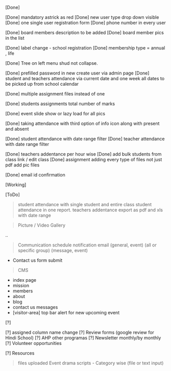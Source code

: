 [Done]

[Done] mandatory astrick as red
[Done] new user type drop down visible
[Done] one single user registration form
[Done] phone number in every user

[Done] board members description to be added
[Done] board member pics in the list

[Done] label change - school registration
[Done] membership type = annual , life 

[Done] Tree on left menu shud not collapse.

[Done] prefilled password in new create user via admin page
[Done] student and teachers attendance via current date and one week all dates to be picked up from school calendar

[Done] multiple assignment files instead of one

[Done] students assignments total number of marks

[Done] event slide show or lazy load for all pics

[Done] taking attendance with third option of info icon along with present and absent

[Done] student attendance with date range filter
[Done] teacher attendance with date range filter

[Done] teachers addentance per hour wise
[Done] add bulk students from class link / edit class
[Done] assignment adding every type of files not just pdf add pic files

[Done] email id confirmation

[Working]

[ToDo]

> student attendance with single student and entire class student attendance in one report.
> teachers addentance export as pdf and xls  with date range

> Picture / Video Gallery 

..

> Communication
> schedule notification email (general, event) (all or specific group) (message, event)

- Contact us form submit

> CMS
- index page
- mission
- members
- about
- blog
- contact us messages
- [visitor-area] top bar alert for new upcoming event

[?]

[?] assigned column name change
[?] Review forms (google review for Hindi School)
[?] AHP other programas
[?] Newsletter monthly/by monthly 
[?] Volunteer opportunities

[?] Resources
> files uploaded
> Event drama scripts - Category wise (file or text input)